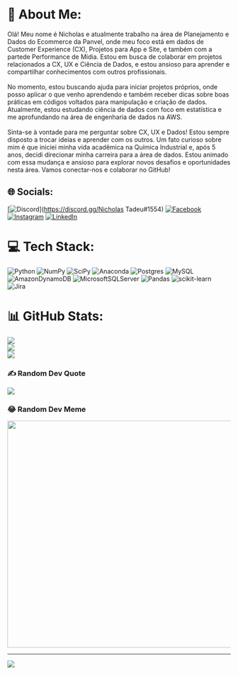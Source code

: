 # 💫 About Me:
Olá! Meu nome é Nicholas e atualmente trabalho na área de Planejamento e Dados do Ecommerce da Panvel, onde meu foco está em dados de Customer Experience (CX), Projetos para App e Site, e também com a partede Performance de Mídia. Estou em busca de colaborar em projetos relacionados a CX, UX e Ciência de Dados, e estou ansioso para aprender e compartilhar conhecimentos com outros profissionais.<br><br>No momento, estou buscando ajuda para iniciar projetos próprios, onde posso aplicar o que venho aprendendo e também receber dicas sobre boas práticas em códigos voltados para manipulação e criação de dados. Atualmente, estou estudando ciência de dados com foco em estatística e me aprofundando na área de engenharia de dados na AWS.<br><br>Sinta-se à vontade para me perguntar sobre CX, UX e Dados! Estou sempre disposto a trocar ideias e aprender com os outros. Um fato curioso sobre mim é que iniciei minha vida acadêmica na Química Industrial e, após 5 anos, decidi direcionar minha carreira para a área de dados. Estou animado com essa mudança e ansioso para explorar novos desafios e oportunidades nesta área. Vamos conectar-nos e colaborar no GitHub!


## 🌐 Socials:
[![Discord](https://img.shields.io/badge/Discord-%237289DA.svg?logo=discord&logoColor=white)](https://discord.gg/Nicholas Tadeu#1554) [![Facebook](https://img.shields.io/badge/Facebook-%231877F2.svg?logo=Facebook&logoColor=white)](https://facebook.com/nicholastadeu) [![Instagram](https://img.shields.io/badge/Instagram-%23E4405F.svg?logo=Instagram&logoColor=white)](https://instagram.com/nicholastadeu) [![LinkedIn](https://img.shields.io/badge/LinkedIn-%230077B5.svg?logo=linkedin&logoColor=white)](https://linkedin.com/in/nicholastadeu) 

# 💻 Tech Stack:
![Python](https://img.shields.io/badge/python-3670A0?style=for-the-badge&logo=python&logoColor=ffdd54) ![NumPy](https://img.shields.io/badge/numpy-%23013243.svg?style=for-the-badge&logo=numpy&logoColor=white) ![SciPy](https://img.shields.io/badge/SciPy-%230C55A5.svg?style=for-the-badge&logo=scipy&logoColor=%white) ![Anaconda](https://img.shields.io/badge/Anaconda-%2344A833.svg?style=for-the-badge&logo=anaconda&logoColor=white) ![Postgres](https://img.shields.io/badge/postgres-%23316192.svg?style=for-the-badge&logo=postgresql&logoColor=white) ![MySQL](https://img.shields.io/badge/mysql-%2300f.svg?style=for-the-badge&logo=mysql&logoColor=white) ![AmazonDynamoDB](https://img.shields.io/badge/Amazon%20DynamoDB-4053D6?style=for-the-badge&logo=Amazon%20DynamoDB&logoColor=white) ![MicrosoftSQLServer](https://img.shields.io/badge/Microsoft%20SQL%20Sever-CC2927?style=for-the-badge&logo=microsoft%20sql%20server&logoColor=white) ![Pandas](https://img.shields.io/badge/pandas-%23150458.svg?style=for-the-badge&logo=pandas&logoColor=white) ![scikit-learn](https://img.shields.io/badge/scikit--learn-%23F7931E.svg?style=for-the-badge&logo=scikit-learn&logoColor=white) ![Jira](https://img.shields.io/badge/jira-%230A0FFF.svg?style=for-the-badge&logo=jira&logoColor=white)
# 📊 GitHub Stats:
![](https://github-readme-stats.vercel.app/api?username=nicholastadeusantoss&theme=dracula&hide_border=true&include_all_commits=true&count_private=true)<br/>
![](https://github-readme-streak-stats.herokuapp.com/?user=nicholastadeusantoss&theme=dracula&hide_border=true)<br/>
![](https://github-readme-stats.vercel.app/api/top-langs/?username=nicholastadeusantoss&theme=dracula&hide_border=true&include_all_commits=true&count_private=true&layout=compact)

### ✍️ Random Dev Quote
![](https://quotes-github-readme.vercel.app/api?type=vetical&theme=tokyonight)

### 😂 Random Dev Meme
<img src="https://rm.up.railway.app/" width="512px"/>

---
[![](https://visitcount.itsvg.in/api?id=nicholastadeusantoss&icon=0&color=0)](https://visitcount.itsvg.in)

<!-- Proudly created with GPRM ( https://gprm.itsvg.in ) -->
